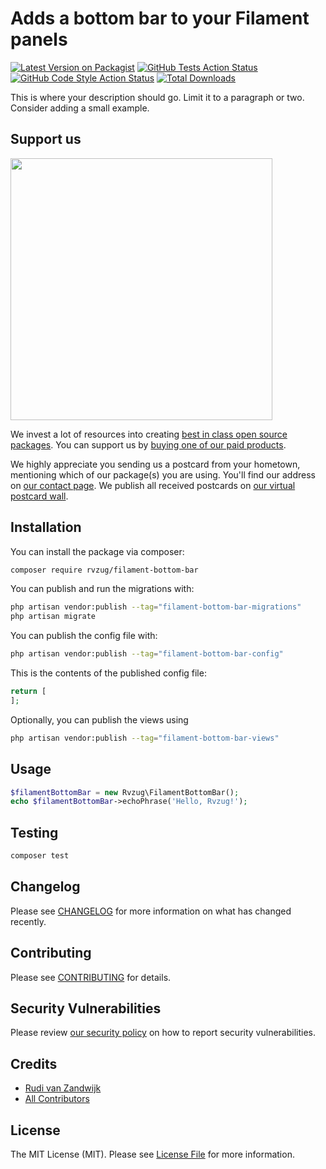 # Adds a bottom bar to your Filament panels

[![Latest Version on Packagist](https://img.shields.io/packagist/v/rvzug/filament-bottom-bar.svg?style=flat-square)](https://packagist.org/packages/rvzug/filament-bottom-bar)
[![GitHub Tests Action Status](https://img.shields.io/github/actions/workflow/status/rvzug/filament-bottom-bar/run-tests.yml?branch=main&label=tests&style=flat-square)](https://github.com/rvzug/filament-bottom-bar/actions?query=workflow%3Arun-tests+branch%3Amain)
[![GitHub Code Style Action Status](https://img.shields.io/github/actions/workflow/status/rvzug/filament-bottom-bar/fix-php-code-style-issues.yml?branch=main&label=code%20style&style=flat-square)](https://github.com/rvzug/filament-bottom-bar/actions?query=workflow%3A"Fix+PHP+code+style+issues"+branch%3Amain)
[![Total Downloads](https://img.shields.io/packagist/dt/rvzug/filament-bottom-bar.svg?style=flat-square)](https://packagist.org/packages/rvzug/filament-bottom-bar)

This is where your description should go. Limit it to a paragraph or two. Consider adding a small example.

## Support us

[<img src="https://github-ads.s3.eu-central-1.amazonaws.com/filament-bottom-bar.jpg?t=1" width="419px" />](https://spatie.be/github-ad-click/filament-bottom-bar)

We invest a lot of resources into creating [best in class open source packages](https://spatie.be/open-source). You can support us by [buying one of our paid products](https://spatie.be/open-source/support-us).

We highly appreciate you sending us a postcard from your hometown, mentioning which of our package(s) you are using. You'll find our address on [our contact page](https://spatie.be/about-us). We publish all received postcards on [our virtual postcard wall](https://spatie.be/open-source/postcards).

## Installation

You can install the package via composer:

```bash
composer require rvzug/filament-bottom-bar
```

You can publish and run the migrations with:

```bash
php artisan vendor:publish --tag="filament-bottom-bar-migrations"
php artisan migrate
```

You can publish the config file with:

```bash
php artisan vendor:publish --tag="filament-bottom-bar-config"
```

This is the contents of the published config file:

```php
return [
];
```

Optionally, you can publish the views using

```bash
php artisan vendor:publish --tag="filament-bottom-bar-views"
```

## Usage

```php
$filamentBottomBar = new Rvzug\FilamentBottomBar();
echo $filamentBottomBar->echoPhrase('Hello, Rvzug!');
```

## Testing

```bash
composer test
```

## Changelog

Please see [CHANGELOG](CHANGELOG.md) for more information on what has changed recently.

## Contributing

Please see [CONTRIBUTING](CONTRIBUTING.md) for details.

## Security Vulnerabilities

Please review [our security policy](../../security/policy) on how to report security vulnerabilities.

## Credits

- [Rudi van Zandwijk](https://github.com/rvzug)
- [All Contributors](../../contributors)

## License

The MIT License (MIT). Please see [License File](LICENSE.md) for more information.
